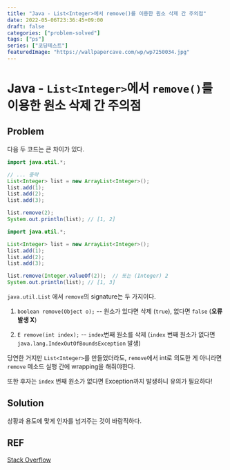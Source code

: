 ```yaml
---
title: "Java - List<Integer>에서 remove()를 이용한 원소 삭제 간 주의점"
date: 2022-05-06T23:36:45+09:00
draft: false
categories: ["problem-solved"]
tags: ["ps"]
series: ["코딩테스트"]
featuredImage: "https://wallpapercave.com/wp/wp7250034.jpg"
---
```


# Java - `List<Integer>`에서 `remove()`를 이용한 원소 삭제 간 주의점

## Problem

다음 두 코드는 큰 차이가 있다.

```java
import java.util.*;

// ... 중략
List<Integer> list = new ArrayList<Integer>();
list.add(1);
list.add(2);
list.add(3);

list.remove(2);
System.out.println(list); // [1, 2]
```

```java
import java.util.*;

List<Integer> list = new ArrayList<Integer>();
list.add(1);
list.add(2);
list.add(3);

list.remove(Integer.valueOf(2));  // 또는 (Integer) 2
System.out.println(list); // [1, 3]
```

`java.util.List` 에서 `remove`의 signature는 두 가지이다.

1. `boolean remove(Object o);` -- 원소가 있다면 삭제 (`true`), 없다면 `false` (**오류 발생 X**)

2. `E remove(int index);` -- `index`번째 원소를 삭제 (`index` 번째 원소가 없다면 `java.lang.IndexOutOfBoundsException` 발생)

당연한 거지만 `List<Integer>`를 만들었더라도, `remove`에서 int로 의도한 게 아니라면 `remove` 메소드 실행 간에 wrapping을 해줘야한다.

또한 후자는 `index` 번째 원소가 없다면 Exception까지 발생하니 유의가 필요하다!

## Solution

상황과 용도에 맞게 인자를 넘겨주는 것이 바람직하다.

## REF

[Stack Overflow](https://stackoverflow.com/questions/21795376/java-how-to-remove-an-integer-item-in-an-arraylist)
